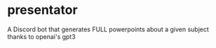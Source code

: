 # presentator
A Discord bot that generates FULL powerpoints about a given subject thanks to openai's gpt3
